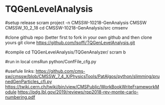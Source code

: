# TQGenLevelAnalysis

#setup release
scram project -n CMSSW-10218-GenAnalysis CMSSW CMSSW_10_2_18
cd CMSSW-10218-GenAnalysis/src
cmsenv

#clone github repo (better first to fork in your own github and then clone yours
git clone https://github.com/lsoffi/TQGenLevelAnalysis.git


#compile
cd TQGenLevelAnalysis/TQGenAnalyzer/
scram b


#run in local
cmsRun python/ConfFile_cfg.py




#usefule links:
https://github.com/cms-sw/cmssw/blob/CMSSW_7_4_X/PhysicsTools/PatAlgos/python/slimming/prunedGenParticles_cfi.py
https://twiki.cern.ch/twiki/bin/view/CMSPublic/WorkBookWriteFrameworkModule
https://pdg.lbl.gov/2019/reviews/rpp2018-rev-monte-carlo-numbering.pdf
